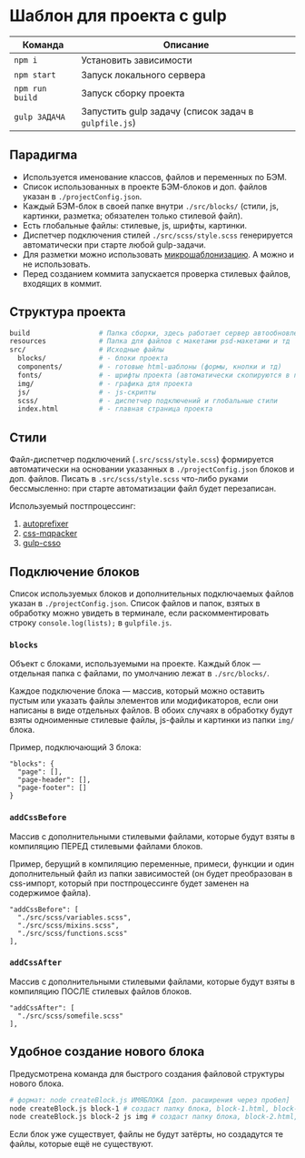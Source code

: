# Шаблон для проекта с gulp
<table>
  <thead>
    <tr>
      <th>Команда</th>
      <th>Описание</th>
    </tr>
  </thead>
   <tbody>
    <tr>
      <td><code>npm i</code></td>
      <td>Установить зависимости</td>
    </tr>
    <tr>
    <tr>
      <td><code>npm start</code></td>
      <td>Запуск локального сервера </td>
    </tr>
      <td><code>npm run build</code></td>
      <td>Запуск сборку проекта</td>
    </tr>
    <tr>
      <td><code>gulp ЗАДАЧА</code></td>
      <td>Запустить gulp задачу (список задач в <code>gulpfile.js</code>)</td>
    </tr>
   </tbody>
</table>

## Парадигма
- Используется именование классов, файлов и переменных по БЭМ.
- Список использованных в проекте БЭМ-блоков и доп. файлов указан в `./projectConfig.json`.
- Каждый БЭМ-блок в своей папке внутри `./src/blocks/` (стили, js, картинки, разметка; обязателен только стилевой файл).
- Есть глобальные файлы: стилевые, js, шрифты, картинки.
- Диспетчер подключения стилей `./src/scss/style.scss` генерируется автоматически при старте любой gulp-задачи.
- Для разметки можно использовать [микрошаблонизацию](https://www.npmjs.com/package/gulp-file-include). А можно и не использовать.
- Перед созданием коммита запускается проверка стилевых файлов, входящих в коммит.

## Структура проекта

```bash
build                 # Папка сборки, здесь работает сервер автообновлений
resources             # Папка для файлов с макетами psd-макетами и тд
src/                  # Исходные файлы
  blocks/             # - блоки проекта
  components/         # - готовые html-шаблоны (формы, кнопки и тд)
  fonts/              # - шрифты проекта (автоматически скопируются в папку сборки)
  img/                # - графика для проекта
  js/                 # - js-скрипты
  scss/               # - диспетчер подключений и глобальные стили
  index.html          # - главная страница проекта
```

## Стили

Файл-диспетчер подключений (`.src/scss/style.scss`) формируется автоматически на основании указанных в `./projectConfig.json` блоков и доп. файлов. Писать в `.src/scss/style.scss` что-либо руками бессмысленно: при старте автоматизации файл будет перезаписан.

Используемый постпроцессинг:

1. [autoprefixer](https://github.com/postcss/autoprefixer)
2. [css-mqpacker](https://github.com/hail2u/node-css-mqpacker)
3. [gulp-csso](https://www.npmjs.com/package/gulp-csso)

## Подключение блоков

Список используемых блоков и дополнительных подключаемых файлов указан в `./projectConfig.json`. Список файлов и папок, взятых в обработку можно увидеть в терминале, если раскомментировать строку `console.log(lists);` в `gulpfile.js`.

### `blocks`

Объект с блоками, используемыми на проекте. Каждый блок — отдельная папка с файлами, по умолчанию лежат в `./src/blocks/`.

Каждое подключение блока — массив, который можно оставить пустым или указать файлы элементов или модификаторов, если они написаны в виде отдельных файлов. В обоих случаях в обработку будут взяты одноименные стилевые файлы, js-файлы и картинки из папки `img/` блока.

Пример, подключающий 3 блока:

```
"blocks": {
  "page": [],
  "page-header": [],
  "page-footer": []
}
```

### `addCssBefore`

Массив с дополнительными стилевыми файлами, которые будут взяты в компиляцию ПЕРЕД стилевыми файлами блоков.

Пример, берущий в компиляцию переменные, примеси, функции и один дополнительный файл из папки зависимостей (он будет преобразован в css-импорт, который при постпроцессинге будет заменен на содержимое файла).

```
"addCssBefore": [
  "./src/scss/variables.scss",
  "./src/scss/mixins.scss",
  "./src/scss/functions.scss"
],
```

### `addCssAfter`

Массив с дополнительными стилевыми файлами, которые будут взяты в компиляцию ПОСЛЕ стилевых файлов блоков.

```
"addCssAfter": [
  "./src/scss/somefile.scss"
],
```
## Удобное создание нового блока

Предусмотрена команда для быстрого создания файловой структуры нового блока.

```bash
# формат: node createBlock.js ИМЯБЛОКА [доп. расширения через пробел]
node createBlock.js block-1 # создаст папку блока, block-1.html, block-1.scss
node createBlock.js block-2 js img # создаст папку блока, block-2.html, block-2.scss, block-2.js, и подпапку img/ для этого блока
```

Если блок уже существует, файлы не будут затёрты, но создадутся те файлы, которые ещё не существуют.
